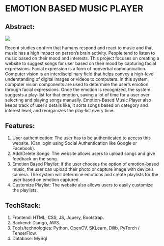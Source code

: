 # EMOTION BASED MUSIC PLAYER

## Abstract: 

![](https://i.postimg.cc/hPgCNVjh/image.png)

Recent studies confirm that humans respond and react to music and that 
music has a high impact on person’s brain activity. People tend to listen 
to music based on their mood and interests. This project focuses on 
creating a website to suggest songs for user based on their mood by 
capturing facial expressions. Facial expression is a form of nonverbal 
communication. Computer vision is an interdisciplinary field that helps 
convey a high-level understanding of digital images or videos to 
computers. In this system, computer vision components are used to 
determine the user’s emotion through facial expressions. Once the 
emotion is recognized, the system suggests a play-list for that emotion, 
saving a lot of time for a user over selecting and playing songs 
manually. Emotion-Based Music Player also keeps track of user’s 
details like, it sorts songs based on category and interest level, and 
reorganizes the play-list every time.

## Features: 

1. User authentication: The user has to be authenticated to access this 
website. (Can login using Social Authentication like Google or 
Facebook). 
2. Add/Delete Songs: The website allows users to upload songs and give 
feedback on the song.
3. Emotion Based Playlist: If the user chooses the option of emotion-based music, the user can upload their photo or capture image with 
device’s camera. The system will determine emotions and create playlists for the user based on emotion captured.
4. Customize Playlist: The website also allows users to easily customize 
the playlists.


## TechStack: 
1.  Frontend: HTML, CSS, JS, Jquery, Bootstrap.
2.  Backend: Django, AWS.
3.  Tools/technologies: Python, OpenCV, SKLearn, Dilib, PyTorch /  TenserFlow.
4.  Database: MySql

